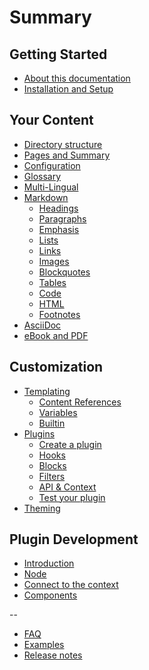 # Summary

## Getting Started

* [About this documentation](./)
* [Installation and Setup](setup.md)

## Your Content

* [Directory structure](structure.md)
* [Pages and Summary](pages.md)
* [Configuration](config.md)
* [Glossary](lexicon.md)
* [Multi-Lingual](languages.md)
* [Markdown]()
  * [Headings]()
  * [Paragraphs]()
  * [Emphasis]()
  * [Lists]()
  * [Links]()
  * [Images]()
  * [Blockquotes]()
  * [Tables]()
  * [Code]()
  * [HTML]()
  * [Footnotes]()
* [AsciiDoc]()
* [eBook and PDF]()

## Customization

* [Templating](templating/)
  * [Content References](templating/conrefs.md)
  * [Variables](templating/variables.md)
  * [Builtin](templating/builtin.md)
* [Plugins]()
  * [Create a plugin]()
  * [Hooks]()
  * [Blocks]()
  * [Filters]()
  * [API & Context]()
  * [Test your plugin]()
* [Theming](themes.md)

## Plugin Development

* [Introduction]()
* [Node]()
* [Connect to the context]()
* [Components]()

--

* [FAQ](faq.md)
* [Examples](examples.md)
* [Release notes](https://github.com/GitbookIO/gitbook/blob/master/CHANGES.md)

